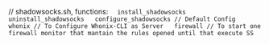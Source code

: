// shadowsocks.sh, functions: ``` 
install_shadowsocks  
uninstall_shadowsocks  
configure_shadowsocks // Default Config  
whonix // To Configure Whonix-CLI as Server  
firewall // To start one firewall monitor that mantain the rules opened until that execute SS```
